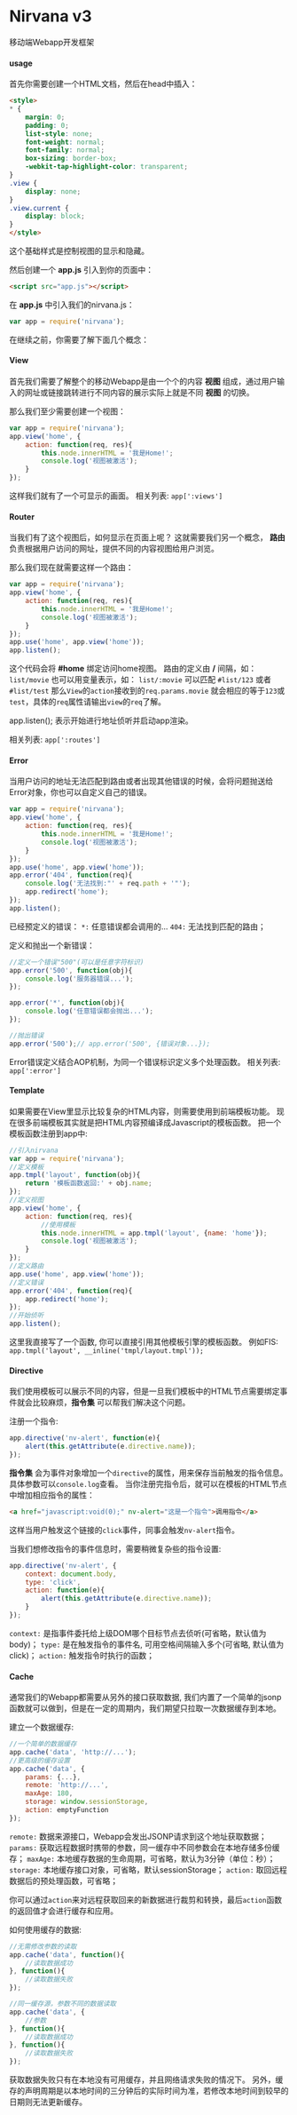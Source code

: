 Nirvana v3
====================
移动端Webapp开发框架

#### usage
首先你需要创建一个HTML文档，然后在head中插入：
```html
<style>
* {
    margin: 0;
    padding: 0;
    list-style: none;
    font-weight: normal;
    font-family: normal;
    box-sizing: border-box;
    -webkit-tap-highlight-color: transparent;
}
.view {
    display: none;
}
.view.current {
    display: block;
}
</style>
```
这个基础样式是控制视图的显示和隐藏。

然后创建一个 **app.js** 引入到你的页面中：
```html
<script src="app.js"></script>
```
在 **app.js** 中引入我们的nirvana.js：
```js
var app = require('nirvana');
```
在继续之前，你需要了解下面几个概念：

#### View
首先我们需要了解整个的移动Webapp是由一个个的内容 **视图** 组成，通过用户输入的网址或链接跳转进行不同内容的展示实际上就是不同 **视图** 的切换。

那么我们至少需要创建一个视图：
```js
var app = require('nirvana');
app.view('home', {
    action: function(req, res){
        this.node.innerHTML = '我是Home!';
        console.log('视图被激活');
    }
});
```
这样我们就有了一个可显示的画面。
相关列表: `app[':views']`

#### Router
当我们有了这个视图后，如何显示在页面上呢？
这就需要我们另一个概念， **路由** 负责根据用户访问的网址，提供不同的内容视图给用户浏览。

那么我们现在就需要这样一个路由：
```js
var app = require('nirvana');
app.view('home', {
    action: function(req, res){
        this.node.innerHTML = '我是Home!';
        console.log('视图被激活');
    }
});
app.use('home', app.view('home'));
app.listen();
```
这个代码会将 **#home** 绑定访问home视图。
路由的定义由 **/** 间隔，如：
`list/movie`
也可以用变量表示，如：
`list/:movie`
可以匹配 `#list/123` 或者 `#list/test`
那么`View`的`action`接收到的`req.params.movie` 就会相应的等于`123`或`test`，具体的`req`属性请输出`view`的`req`了解。

app.listen(); 表示开始进行地址侦听并启动app渲染。

相关列表: `app[':routes']`
#### Error
当用户访问的地址无法匹配到路由或者出现其他错误的时候，会将问题抛送给Error对象，你也可以自定义自己的错误。
```js
var app = require('nirvana');
app.view('home', {
    action: function(req, res){
        this.node.innerHTML = '我是Home!';
        console.log('视图被激活');
    }
});
app.use('home', app.view('home'));
app.error('404', function(req){
    console.log('无法找到:"' + req.path + '"');
    app.redirect('home');
});
app.listen();
```
已经预定义的错误：
`*:` 任意错误都会调用的...
`404:` 无法找到匹配的路由；


定义和抛出一个新错误：
```js
//定义一个错误"500"(可以是任意字符标识)
app.error('500', function(obj){
    console.log('服务器错误...');
});

app.error('*', function(obj){
    console.log('任意错误都会抛出...');
});

//抛出错误
app.error('500');// app.error('500', {错误对象...});
```
Error错误定义结合AOP机制，为同一个错误标识定义多个处理函数。
相关列表: `app[':error']`

#### Template
如果需要在View里显示比较复杂的HTML内容，则需要使用到前端模板功能。
现在很多前端模板其实就是把HTML内容预编译成Javascript的模板函数。
把一个模板函数注册到app中:
```js
//引入nirvana
var app = require('nirvana');
//定义模板
app.tmpl('layout', function(obj){
    return '模板函数返回:' + obj.name;
});
//定义视图
app.view('home', {
    action: function(req, res){
        //使用模板
        this.node.innerHTML = app.tmpl('layout', {name: 'home'});
        console.log('视图被激活');
    }
});
//定义路由
app.use('home', app.view('home'));
//定义错误
app.error('404', function(req){
    app.redirect('home');
});
//开始侦听
app.listen();
```
这里我直接写了一个函数, 你可以直接引用其他模板引擎的模板函数。
例如FIS:
`app.tmpl('layout', __inline('tmpl/layout.tmpl'));`

#### Directive
我们使用模板可以展示不同的内容，但是一旦我们模板中的HTML节点需要绑定事件就会比较麻烦，**指令集** 可以帮我们解决这个问题。

注册一个指令:
```js
app.directive('nv-alert', function(e){
    alert(this.getAttribute(e.directive.name));
});
```
**指令集** 会为事件对象增加一个`directive`的属性，用来保存当前触发的指令信息。
具体参数可以`console.log`查看。
当你注册完指令后，就可以在模板的HTML节点中增加相应指令的属性：
```html
<a href="javascript:void(0);" nv-alert="这是一个指令">调用指令</a>
```
这样当用户触发这个链接的`click`事件，同事会触发`nv-alert`指令。

当我们想修改指令的事件信息时，需要稍微复杂些的指令设置:
```js
app.directive('nv-alert', {
    context: document.body,
    type: 'click',
    action: function(e){
        alert(this.getAttribute(e.directive.name));
    }
});
```
`context:` 是指事件委托给上级DOM哪个目标节点去侦听(可省略，默认值为body)；
`type:` 是在触发指令的事件名, 可用空格间隔输入多个(可省略, 默认值为click)；
`action:` 触发指令时执行的函数；

#### Cache
通常我们的Webapp都需要从另外的接口获取数据, 我们内置了一个简单的jsonp函数就可以做到，但是在一定的周期内，我们期望只拉取一次数据缓存到本地。

建立一个数据缓存:
```js
//一个简单的数据缓存
app.cache('data', 'http://...');
//更高级的缓存设置
app.cache('data', {
    params: {...},
    remote: 'http://...',
    maxAge: 180,
    storage: window.sessionStorage,
    action: emptyFunction
});
```

`remote:` 数据来源接口，Webapp会发出JSONP请求到这个地址获取数据；
`params:` 获取远程数据时携带的参数，同一缓存中不同参数会在本地存储多份缓存；
`maxAge:` 本地缓存数据的生命周期，可省略，默认为3分钟（单位：秒）；
`storage:` 本地缓存接口对象，可省略，默认sessionStorage；
`action:` 取回远程数据后的预处理函数，可省略；

你可以通过`action`来对远程获取回来的新数据进行裁剪和转换，最后`action`函数的返回值才会进行缓存和应用。

如何使用缓存的数据:
```js
//无需修改参数的读取
app.cache('data', function(){
    //读取数据成功
}, function(){
    //读取数据失败
});

//同一缓存源，参数不同的数据读取
app.cache('data', {
    //参数
}, function(){
    //读取数据成功
}, function(){
    //读取数据失败
});
```
获取数据失败只有在本地没有可用缓存，并且网络请求失败的情况下。
另外，缓存的声明周期是以本地时间的三分钟后的实际时间为准，若修改本地时间到较早的日期则无法更新缓存。







